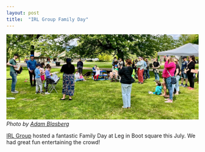 ```yaml
---
layout: post
title:  "IRL Group Family Day"
---
```


![IRL Family Day](/assets/img/irish-families-picnic.jpg)
*Photo by [Adam Blasberg](https://www.adamblasberg.com/)*

[IRL Group](https://www.irlgroup.ca/) hosted a fantastic Family Day at Leg in Boot square this July. 
We had great fun entertaining the crowd!
